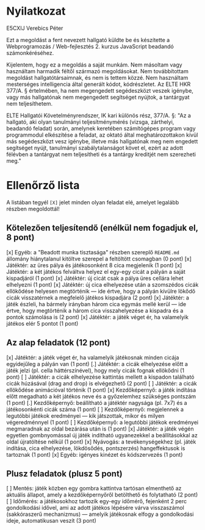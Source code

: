 # Nyilatkozat

E5CXIJ
Verebics Péter

Ezt a megoldást a fent nevezett hallgató küldte be és készítette a Webprogramozás / Web-fejlesztés 2. kurzus JavaScript beadandó számonkéréséhez.

Kijelentem, hogy ez a megoldás a saját munkám. Nem másoltam vagy használtam harmadik féltől származó megoldásokat. Nem továbbítottam megoldást hallgatótársaimnak, és nem is tettem közzé. Nem használtam mesterséges intelligencia által generált kódot, kódrészletet. Az ELTE HKR 377/A. § értelmében, ha nem megengedett segédeszközt veszek igénybe, vagy más hallgatónak nem megengedett segítséget nyújtok, a tantárgyat nem teljesíthetem.

ELTE Hallgatói Követelményrendszer, IK kari különös rész, 377/A. §: "Az a hallgató, aki olyan tanulmányi teljesítménymérés (vizsga, zárthelyi, beadandó feladat) során, amelynek keretében számítógépes program vagy programmodul elkészítése a feladat, az oktató által meghatározottakon kívül más segédeszközt vesz igénybe, illetve más hallgatónak meg nem engedett segítséget nyújt, tanulmányi szabálytalanságot követ el, ezért az adott félévben a tantárgyat nem teljesítheti és a tantárgy kreditjét nem szerezheti meg."

# Ellenőrző lista

A listában tegyél `[X]` jelet minden olyan feladat elé, amelyet legalább részben megoldottál!

## Kötelezően teljesítendő (enélkül nem fogadjuk el, 8 pont)

[x] Egyéb: a "Beadott munka tisztasága" részben szereplő `README.md` állomány hiánytalanul kitöltve szerepel a feltöltött csomagban (0 pont)
[x] Játéktér: az üres pálya és játékosonként 8 cica megjelenik (1 pont)
[x] Játéktér: a két játékos felváltva helyez el egy-egy cicát a pályán a saját kispadjáról (1 pont)
[x] Játéktér: új cicát csak a pálya üres cellára lehet elhelyezni (1 pont)
[x] Játéktér: új cica elhelyezése után a szomszédos cicák ellökődése helyesen megtörténik — ide értve, hogy a pályán kívülre lökődő cicák visszatérnek a megfelelő játékos kispadjára (2 pont)
[x] Játéktér: a játék észleli, ha bármely irányban három cica egymás mellé kerül — ide értve, hogy megtörténik a három cica visszahelyezése a kispadra és a pontok számolása is (2 pont)
[x] Játéktér: a játék véget ér, ha valamelyik játékos elér 5 pontot (1 pont)

## Az alap feladatok (12 pont)

[x] Játéktér: a játék véget ér, ha valamelyik játékosnak minden cicája egyidejűleg a pályán van (1 pont)
[.] Játéktér: a cicák elhelyezése előtt a játék jelzi (pl. cella háttérszínével), hogy mely cicák fognak ellökődni (1 pont)
[ ] Játéktér: a cicák elhelyezése kattintás mellett a kispadon található cicák húzásával (drag and drop) is elvégezhető (2 pont)
[ ] Játéktér: a cicák ellökődése animációval történik (1 pont)
[x] Kezdőképernyő: a játék indítása előtt megadható a két játékos neve és a győzelemhez szükséges pontszám (1 pont)
[.] Kezdőképernyő: beállítható a játéktér nagysága (pl. 7x7) és a játékosonkénti cicák száma (1 pont)
[ ] Kezdőképernyő: megjelennek a legutóbbi játékok eredményei — kik játszottak, mikor és milyen végeredménnyel (1 pont)
[ ] Kezdőképernyő: a legutóbbi játékok eredményei megmaradnak az oldal bezárása után is (1 pont)
[x] Játéktér: a játék végén egyetlen gombnyomással új játék indítható ugyanezekkel a beállításokkal az oldal újratöltése nélkül (1 pont)
[x] Nyávogás: a tevékenységekhez (pl. játék indítása, cica elhelyezése, lökdösődés, pontszerzés) hangeffektusok is tartoznak (1 pont)
[x] Egyéb: igényes kinézet és kódszervezés (1 pont)

## Plusz feladatok (plusz 5 pont)

[ ] Mentés: játék közben egy gombra kattintva tartósan elmenthető az aktuális állapot, amely a kezdőképernyőről betölthető és folytatható (2 pont)
[ ] Időmérés: a játékosokhoz tartozik egy-egy időmérő, fejenként 2 perc gondolkodási idővel, ami az adott játékos lépésére várva visszaszámol (sakkóraszerű mechanizmus) — amelyik játékosnak elfogy a gondolkodási ideje, automatikusan veszít (3 pont)